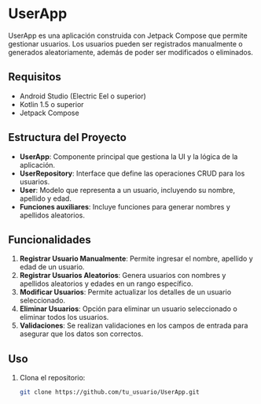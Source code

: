 # UserApp

UserApp es una aplicación construida con Jetpack Compose que permite gestionar usuarios. Los usuarios pueden ser registrados manualmente o generados aleatoriamente, además de poder ser modificados o eliminados. 

## Requisitos

- Android Studio (Electric Eel o superior)
- Kotlin 1.5 o superior
- Jetpack Compose

## Estructura del Proyecto

- **UserApp**: Componente principal que gestiona la UI y la lógica de la aplicación.
- **UserRepository**: Interface que define las operaciones CRUD para los usuarios.
- **User**: Modelo que representa a un usuario, incluyendo su nombre, apellido y edad.
- **Funciones auxiliares**: Incluye funciones para generar nombres y apellidos aleatorios.

## Funcionalidades

1. **Registrar Usuario Manualmente**: Permite ingresar el nombre, apellido y edad de un usuario.
2. **Registrar Usuarios Aleatorios**: Genera usuarios con nombres y apellidos aleatorios y edades en un rango específico.
3. **Modificar Usuarios**: Permite actualizar los detalles de un usuario seleccionado.
4. **Eliminar Usuarios**: Opción para eliminar un usuario seleccionado o eliminar todos los usuarios.
5. **Validaciones**: Se realizan validaciones en los campos de entrada para asegurar que los datos son correctos.

## Uso

1. Clona el repositorio:
   ```bash
   git clone https://github.com/tu_usuario/UserApp.git


